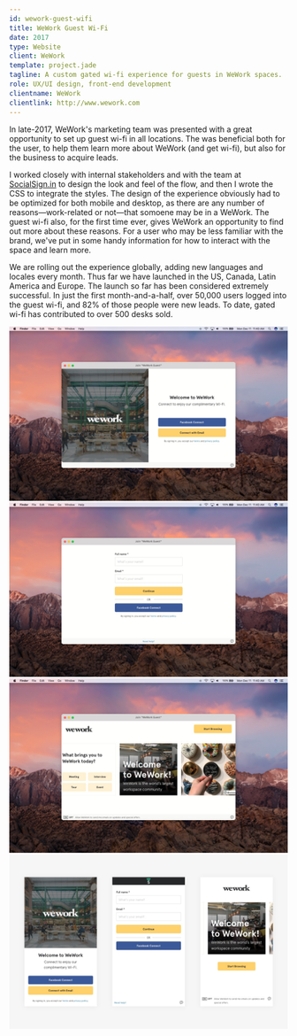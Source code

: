 ```yaml
---
id: wework-guest-wifi
title: WeWork Guest Wi-Fi
date: 2017
type: Website
client: WeWork
template: project.jade
tagline: A custom gated wi-fi experience for guests in WeWork spaces.
role: UX/UI design, front-end development
clientname: WeWork
clientlink: http://www.wework.com
---
```


In late-2017, WeWork's marketing team was presented with a great opportunity to set up guest wi-fi in all locations. The was beneficial both for the user, to help them learn more about WeWork (and get wi-fi), but also for the business to acquire leads.

I worked closely with internal stakeholders and with the team at <a href="https://www.socialsign.in/" target="_blank" class="link-highlight">SocialSign.in</a> to design the look and feel of the flow, and then I wrote the CSS to integrate the styles. The design of the experience obviously had to be optimized for both mobile and desktop, as there are any number of reasons—work-related or not—that somoene may be in a WeWork. The guest wi-fi also, for the first time ever, gives WeWork an opportunity to find out more about these reasons. For a user who may be less familiar with the brand, we've put in some handy information for how to interact with the space and learn more.

We are rolling out the experience globally, adding new languages and locales every month. Thus far we have launched in the US, Canada, Latin America and Europe. The launch so far has been considered extremely successful. In just the first month-and-a-half, over 50,000 users logged into the guest wi-fi, and 82% of those people were new leads. To date, gated wi-fi has contributed to over 500 desks sold.

![Guest Wi-Fi](guest-wifi-1.jpg "Guest Wi-Fi")
![Guest Wi-Fi](guest-wifi-2.jpg "Guest Wi-Fi")
![Guest Wi-Fi](guest-wifi-3.jpg "Guest Wi-Fi")
![Guest Wi-Fi](guest-wifi-mobile.jpg "Guest Wi-Fi")
